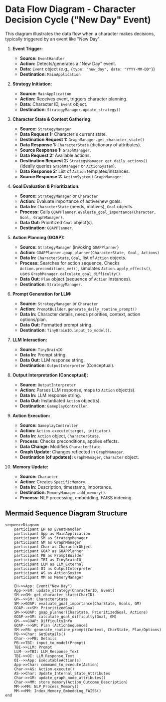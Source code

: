 # Data Flow Diagram - Character Decision Cycle ("New Day" Event)

This diagram illustrates the data flow when a character makes decisions, typically triggered by an event like "New Day".

1.  **Event Trigger:**
    *   **Source:** `EventHandler`
    *   **Action:** Detects/generates a "New Day" event.
    *   **Data:** `Event` object (e.g., `{type: "new_day", date: "YYYY-MM-DD"}`)
    *   **Destination:** `MainApplication`

2.  **Strategy Initiation:**
    *   **Source:** `MainApplication`
    *   **Action:** Receives event, triggers character planning.
    *   **Data:** Character ID, `Event` object.
    *   **Destination:** `StrategyManager.update_strategy()`

3.  **Character State & Context Gathering:**
    *   **Source:** `StrategyManager`
    *   **Data Request 1:** Character's current state.
    *   **Destination Request 1:** `GraphManager.get_character_state()`
    *   **Data Response 1:** `CharacterState` (dictionary of attributes).
    *   **Source Response 1:** `GraphManager`.
    *   **Data Request 2:** Available actions.
    *   **Destination Request 2:** `StrategyManager.get_daily_actions()` (ideally queries `GraphManager` or `ActionSystem`).
    *   **Data Response 2:** List of `Action` templates/instances.
    *   **Source Response 2:** `ActionSystem` / `GraphManager`.

4.  **Goal Evaluation & Prioritization:**
    *   **Source:** `StrategyManager` or `Character`
    *   **Action:** Evaluate importance of active/new goals.
    *   **Data In:** `CharacterState` (needs, motives), `Goal` objects.
    *   **Process:** Calls `GOAPPlanner.evaluate_goal_importance(Character, Goal, GraphManager)`.
    *   **Data Out:** Prioritized `Goal` object(s).
    *   **Destination:** `GOAPPlanner`.

5.  **Action Planning (GOAP):**
    *   **Source:** `StrategyManager` (invoking `GOAPPlanner`)
    *   **Action:** `GOAPPlanner.goap_planner(CharacterState, Goal, Actions)`
    *   **Data In:** `CharacterState`, `Goal`, list of `Action` objects.
    *   **Process:** Searches for action sequence. Checks `Action.preconditions_met()`, simulates `Action.apply_effects()`, uses `GraphManager.calculate_goal_difficulty()`.
    *   **Data Out:** `Plan` object (sequence of `Action` instances).
    *   **Destination:** `StrategyManager`.

6.  **Prompt Generation for LLM:**
    *   **Source:** `StrategyManager` or `Character`
    *   **Action:** `PromptBuilder.generate_daily_routine_prompt()`
    *   **Data In:** Character details, needs priorities, context, action options/plan.
    *   **Data Out:** Formatted prompt string.
    *   **Destination:** `TinyBrainIO.input_to_model()`.

7.  **LLM Interaction:**
    *   **Source:** `TinyBrainIO`
    *   **Data In:** Prompt string.
    *   **Data Out:** LLM response string.
    *   **Destination:** `OutputInterpreter` (Conceptual).

8.  **Output Interpretation (Conceptual):**
    *   **Source:** `OutputInterpreter`
    *   **Action:** Parses LLM response, maps to `Action` object(s).
    *   **Data In:** LLM response string.
    *   **Data Out:** Instantiated `Action` object(s).
    *   **Destination:** `GameplayController`.

9.  **Action Execution:**
    *   **Source:** `GameplayController`
    *   **Action:** `Action.execute(target, initiator)`.
    *   **Data In:** `Action` object, `CharacterState`.
    *   **Process:** Checks preconditions, applies effects.
    *   **Data Change:** Modifies `CharacterState`.
    *   **Graph Update:** Changes reflected in `GraphManager`.
    *   **Destination (of updates):** `GraphManager`, `Character` object.

10. **Memory Update:**
    *   **Source:** `Character`
    *   **Action:** Creates `SpecificMemory`.
    *   **Data In:** Description, timestamp, importance.
    *   **Destination:** `MemoryManager.add_memory()`.
    *   **Process:** NLP processing, embedding, FAISS indexing.

## Mermaid Sequence Diagram Structure

```mermaid
sequenceDiagram
    participant EH as EventHandler
    participant App as MainApplication
    participant SM as StrategyManager
    participant GM as GraphManager
    participant Char as CharacterObject
    participant GOAP as GOAPPlanner
    participant PB as PromptBuilder
    participant TBI as TinyBrainIO
    participant LLM as LLM_External
    participant OI as OutputInterpreter
    participant AS as ActionSystem
    participant MM as MemoryManager

    EH->>App: Event("New Day")
    App->>SM: update_strategy(CharacterID, Event)
    SM->>GM: get_character_state(CharID)
    GM-->>SM: CharacterState
    SM->>GOAP: evaluate_goal_importance(CharState, Goals, GM)
    GOAP-->>SM: PrioritizedGoal
    SM->>GOAP: goap_planner(CharState, PrioritizedGoal, Actions)
    GOAP->>GM: calculate_goal_difficulty(Goal, GM)
    GM-->>GOAP: DifficultyInfo
    GOAP-->>SM: Plan (ActionSequence)
    SM->>PB: generate_routine_prompt(Context, CharState, Plan/Options)
    PB->>Char: GetDetails()
    Char-->>PB: Details
    PB->>TBI: input_to_model(Prompt)
    TBI->>LLM: Prompt
    LLM-->>TBI: LLM_Response_Text
    TBI->>OI: LLM_Response_Text
    OI-->>App: ExecutableAction(s)
    App->>Char: command_to_execute(Action)
    Char->>AS: Action.execute()
    AS->>Char: Update_Internal_State_Attributes
    Char->>GM: update_graph_node_attributes()
    Char->>MM: store_memory(Action_Outcome_Description)
    MM->>MM: NLP_Process_Memory()
    MM->>MM: Index_Memory_Embedding_FAISS()
end
```
